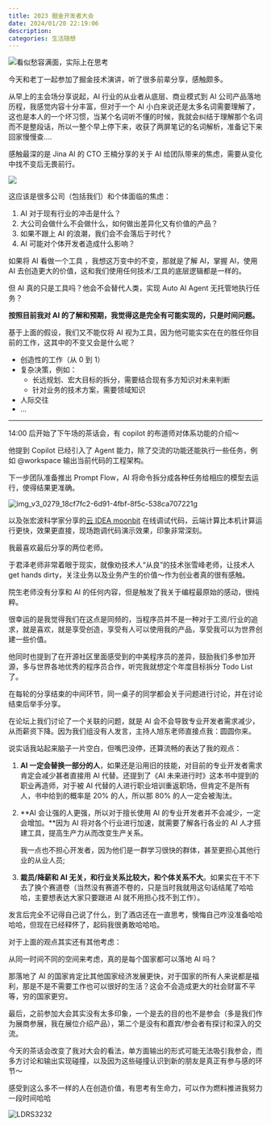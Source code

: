 ```yaml
---
title: 2023 掘金开发者大会
date: 2024/01/20 22:19:06
description:
categories: 生活随想
---
```


![看似愁容满面，实际上在思考](https://images.scar.site/LDRS1921.JPG)

今天和老丁一起参加了掘金技术演讲，听了很多前辈分享，感触颇多。

从早上的主会场分享说起，AI 行业的从业者从底层、商业模式到 AI 公司产品落地历程，我感觉内容十分丰富，但对于一个 AI 小白来说还是太多名词需要理解了，这也是本人的一个坏习惯，当某个名词听不懂的时候，我就会纠结于理解那个名词而不是整段话，所以一整个早上停下来，收获了两屏笔记的名词解析，准备记下来回家慢慢查....

感触最深的是 Jina AI 的 CTO 王楠分享的关于 AI 给团队带来的焦虑，需要从变化中找不变后无畏前行。

![](https://images.scar.site/img_v3_027a_470bf2f1-a811-41cf-98bc-cb6443c8ce2g.jpg)

这应该是很多公司（包括我们）和个体面临的焦虑：

1. AI 对于现有行业的冲击是什么？
2. 大公司会做什么不会做什么，如何做出差异化又有价值的产品？
3. 如果不跟上 AI 的浪潮，我们会不会落后于时代？
4. AI 可能对个体开发者造成什么影响？

如果将 AI 看做一个工具 ，我想这万变中的不变，那就是了解 AI，掌握 AI，使用 AI 去创造更大的价值，这和我们使用任何技术/工具的底层逻辑都是一样的。

但 AI 真的只是工具吗？他会不会替代人类，实现 Auto AI Agent 无托管地执行任务？

**按照目前我对 AI 的了解和预期，我觉得这是完全有可能实现的，只是时间问题。**

基于上面的假设，我们又不能仅将 AI 视为工具，因为他可能实实在在的胜任你目前的工作，这其中的不变又会是什么呢？

- 创造性的工作（从 0 到 1）
- 复杂决策，例如：
  - 长远规划、宏大目标的拆分，需要结合现有多方知识对未来判断
  - 针对业务的技术方案，需要领域知识
- 人际交往
- ...

---

14:00 后开始了下午场的茶话会，有 copilot 的布道师对体系功能的介绍～

他提到 Copilot 已经引入了 Agent 能力，除了交流的功能还能执行一些任务，例如 @workspace 输出当前代码的工程架构。

下一步团队准备推出 Prompt Flow，AI 将命令拆分成各种任务给相应的模型去运行，使得结果更准确。

![img_v3_0279_18cf7fc2-6d91-4fbf-8f5c-538ca707221g](https://images.scar.site/img_v3_0279_18cf7fc2-6d91-4fbf-8f5c-538ca707221g.jpg)

以及张宏波科学家分享的[云 IDEA moonbit](https://try.moonbitlang.cn/) 在线调试代码，云端计算比本机计算运行更快，效果更直接，现场跑调代码演示效果，印象非常深刻。

我最喜欢最后分享的两位老师。

于君泽老师非常着眼于现实，就像劝技术人“从良”的技术张雪峰老师，让技术人 get hands dirty，关注业务以及业务产生的价值～作为创业者真的很有感触。

院生老师没有分享和 AI 的任何内容，但是触发了我关于编程最原始的感动，很纯粹。

很幸运的是我觉得我们在这点是同频的，当程序员并不是一种对于工资/行业的追求，就是喜欢，就是享受创造，享受有人可以使用我的产品，享受我可以为世界创建一些价值。

他同时也提到了在开源社区里面感受到的中美程序员的差异，鼓励我们多参加开源，多与世界各地优秀的程序员合作，听完我就想定个年度目标拆分 Todo List 了。

在每轮的分享结束的中间环节，同一桌子的同学都会关于问题进行讨论，并在讨论结束后举手分享。

在论坛上我们讨论了一个关联的问题，就是 AI 会不会导致专业开发者需求减少，从而薪资下降。因为我们组没有人发言，主持人旭东老师直接点我：圆圆你来。

说实话我站起来脑子一片空白，但嘴巴没停，还算流畅的表达了我的观点：

1. **AI 一定会替换一部分的人**，如果还是沿用旧的技能，对目前的专业开发者需求肯定会减少甚者直接用 AI 代替。还提到了《AI 未来进行时》这本书中提到的职业再造师，对于被 AI 代替的人进行职业培训重返职场，但肯定不是所有人，书中给到的概率是 20% 的人，所以那 80% 的人一定会被淘汰。

2. **AI 会让强的人更强，所以对于擅长使用 AI 的专业开发者并不会减少，一定会增加。**因为 AI 将对各个行业进行加速，就需要了解各行各业的 AI 人才搭建工具，提高生产力从而改变生产关系。

   我一点也不担心开发者，因为他们是一群学习很快的群体，甚至更担心其他行业的从业人员;

3. **裁员/降薪和 AI 无关，和行业关系比较大，和个体关系不大**。如果实在干不下去了换个赛道卷（当然没有赛道不卷的，只是当时我就用这句话结尾了哈哈哈，主要想表达大家只要跟进 AI 就不用担心找不到工作）。

发言后完全不记得自己说了什么，到了酒店还在一直思考，懊悔自己咋没准备哈哈哈哈，但现在已经释怀了，起码我很勇敢哈哈哈。

对于上面的观点其实还有其他考虑：

从同一时间不同的空间来考虑，真的是每个国家都可以落地 AI 吗？

那落地了 AI 的国家肯定比其他国家经济发展更快，对于国家的所有人来说都是福利，那是不是不需要工作也可以很好的生活？这会不会造成更大的社会财富不平等，穷的国家更穷。

最后，之前参加大会其实没有太多印象，一个是去的目的也不是参会（多是我们作为展商参展，我在展位介绍产品），第二个是没有和嘉宾/参会者有探讨和深入的交流。

今天的茶话会改变了我对大会的看法，单方面输出的形式可能无法吸引我参会，而多方讨论和输出实现碰撞，以及因为这些碰撞认识到新的朋友是真正有参与感的环节～

感受到这么多不一样的人在创造价值，有思考有生命力，可以作为燃料推进我努力一段时间哈哈

![LDRS3232](https://images.scar.site/LDRS3232.JPG)
